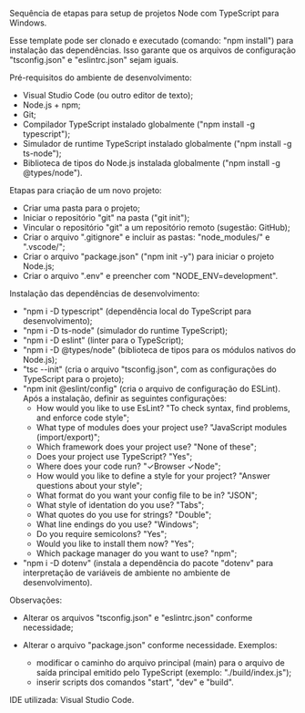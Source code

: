 Sequência de etapas para setup de projetos Node com TypeScript para Windows.

Esse template pode ser clonado e executado (comando: "npm install") para instalação das dependências. Isso garante que os arquivos de configuração "tsconfig.json" e "eslintrc.json" sejam iguais.

Pré-requisitos do ambiente de desenvolvimento:

- Visual Studio Code (ou outro editor de texto);
- Node.js + npm;
- Git;
- Compilador TypeScript instalado globalmente ("npm install -g typescript");
- Simulador de runtime TypeScript instalado globalmente ("npm install -g ts-node");
- Biblioteca de tipos do Node.js instalada globalmente ("npm install -g @types/node").

Etapas para criação de um novo projeto:

- Criar uma pasta para o projeto;
- Iniciar o repositório "git" na pasta ("git init");
- Vincular o repositório "git" a um repositório remoto (sugestão: GitHub);
- Criar o arquivo ".gitignore" e incluir as pastas: "node_modules/" e ".vscode/";
- Criar o arquivo "package.json" ("npm init -y") para iniciar o projeto Node.js;
- Criar o arquivo ".env" e preencher com "NODE_ENV=development".

Instalação das dependências de desenvolvimento:

- "npm i -D typescript" (dependência local do TypeScript para desenvolvimento);
- "npm i -D ts-node" (simulador do runtime TypeScript);
- "npm i -D eslint" (linter para o TypeScript);
- "npm i -D @types/node" (biblioteca de tipos para os módulos nativos do Node.js);
- "tsc --init" (cria o arquivo "tsconfig.json", com as configurações do TypeScript para o projeto);
- "npm init @eslint/config" (cria o arquivo de configuração do ESLint). Após a instalação, definir as seguintes configurações:
  - How would you like to use EsLint? "To check syntax, find problems, and enforce code style";
  - What type of modules does your project use? "JavaScript modules (import/export)";
  - Which framework does your project use? "None of these";
  - Does your project use TypeScript? "Yes";
  - Where does your code run? "✓Browser ✓Node";
  - How would you like to define a style for your project? "Answer questions about your style";
  - What format do you want your config file to be in? "JSON";
  - What style of identation do you use? "Tabs";
  - What quotes do you use for strings? "Double";
  - What line endings do you use? "Windows";
  - Do you require semicolons? "Yes";
  - Would you like to install them now? "Yes";
  - Which package manager do you want to use? "npm";
- "npm i -D dotenv" (instala a dependência do pacote "dotenv" para interpretação de variáveis de ambiente no ambiente de desenvolvimento).

Observações:

- Alterar os arquivos "tsconfig.json" e "eslintrc.json" conforme necessidade;

- Alterar o arquivo "package.json" conforme necessidade. Exemplos:
  - modificar o caminho do arquivo principal (main) para o arquivo de saída principal emitido pelo TypeScript (exemplo: "./build/index.js");
  - inserir scripts dos comandos "start", "dev" e "build".
 
IDE utilizada: Visual Studio Code.
